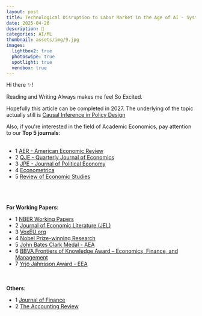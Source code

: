 ```yaml
---
layout: post
title: Technological Disruption to Labor Market in the Age of AI - Systemic Impacts and Adaptive Responses - 27
date: 2025-04-26
description: 📍
categories: AI/ML
thumbnail: assets/img/9.jpg
images:
  lightbox2: true
  photoswipe: true
  spotlight: true
  venobox: true
---
```


Hi there ✨!<br>

Reading and Writing Always makes me feel So Excited.

Hopefully this article can be completed in 2027. The underlying of the topic actually still is [Causal Inference in Policy Design](https://yiruyang2025.github.io/blog/2025/Economics-Bedtime-Stories-26/)

Also, if you're interested in the field of Academic Economics, pay attention to our **Top 5 journals**:<br><br>

- 1 [AER - American Economic Review](https://www.aeaweb.org/journals/aer)
- 2 [QJE - Quarterly Journal of Economics](https://academic.oup.com/qje)
- 3 [JPE - Journal of Political Economy](https://www.journals.uchicago.edu/loi/jpe)
- 4 [Econometrica](https://www.econometricsociety.org/publications/econometrica)
- 5 [Review of Economic Studies](https://academic.oup.com/restud)<br><br><br><br>


**For Working Papers**:

- 1 [NBER Working Papers](https://www.nber.org/papers?page=1&perPage=50&sortBy=public_date)
- 2 [Journal of Economic Literature (JEL)](https://www.aeaweb.org/journals/jel)
- 3 [VoxEU.org](https://cepr.org/voxeu)
- 4 [Nobel Prize-winning Research](https://www.nobelprize.org/prizes/economic-sciences/)
- 5 [John Bates Clark Medal - AEA](https://www.aeaweb.org/about-aea/honors-awards/bates-clark)
- 6 [BBVA Frontiers of Knowledge Award – Economics, Finance, and Management](https://www.fbbva.es/en/)
- 7 [Yrjö Jahnsson Award - EEA](https://www.eeassoc.org/awards/yrjo-jahnsson-award)<br><br><br>


**Others**:

- 1 [Journal of Finance](https://afajof.org/)
- 2 [The Accounting Review](https://www.jstor.org/journal/accountingreview)


<br><br><br>
